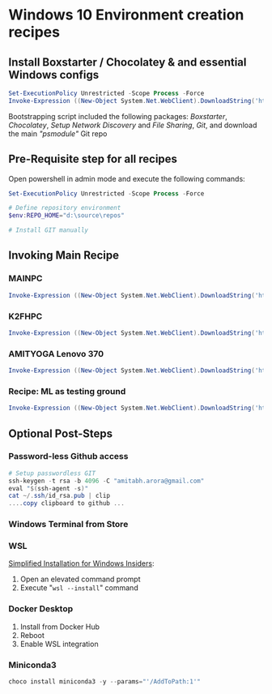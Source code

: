# Windows 10 Environment creation recipes

## Install Boxstarter / Chocolatey & and essential Windows configs
```powershell
Set-ExecutionPolicy Unrestricted -Scope Process -Force
Invoke-Expression ((New-Object System.Net.WebClient).DownloadString('https://raw.githubusercontent.com/aamitabhinfra/psmodules/master/scripts/windows10-infra/tasks/bootstrap.ps1'))
```

Bootstrapping script included the following packages: _Boxstarter_, _Chocolatey_, _Setup Network Discovery_ and _File Sharing_, _Git_, and download the main _"psmodule"_ Git repo

## Pre-Requisite step for all recipes
Open powershell in admin mode and execute the following commands:
   ```powershell
   Set-ExecutionPolicy Unrestricted -Scope Process -Force

   # Define repository environment
   $env:REPO_HOME="d:\source\repos"

   # Install GIT manually
   ```

## Invoking Main Recipe

   ### MAINPC
   ```powershell
   Invoke-Expression ((New-Object System.Net.WebClient).DownloadString('https://raw.githubusercontent.com/aamitabhinfra/psmodules/master/scripts/windows10-infra/recipes/recipe-mainpc.ps1'))
   ```

   ### K2FHPC
   ```powershell
   Invoke-Expression ((New-Object System.Net.WebClient).DownloadString('https://raw.githubusercontent.com/aamitabhinfra/psmodules/master/scripts/windows10-infra/recipes/recipe-allapps.ps1'))
   ```

   ### AMITYOGA Lenovo 370
   ```powershell
   Invoke-Expression ((New-Object System.Net.WebClient).DownloadString('https://raw.githubusercontent.com/aamitabhinfra/psmodules/master/scripts/windows10-infra/recipes/recipe-amityoga.ps1'))
   ```
   ### Recipe: ML as testing ground
   ```powershell
   Invoke-Expression ((New-Object System.Net.WebClient).DownloadString('https://raw.githubusercontent.com/aamitabhinfra/psmodules/master/scripts/windows10-infra/recipes/recipe-ml.ps1'))
   ```

## Optional Post-Steps

   ### Password-less Github access
   ```powershell
   # Setup passwordless GIT
   ssh-keygen -t rsa -b 4096 -C "amitabh.arora@gmail.com"
   eval "$(ssh-agent -s)"
   cat ~/.ssh/id_rsa.pub | clip
   ....copy clipboard to github ...
   ```
   
   ### Windows Terminal from Store

   ### WSL
   [Simplified Installation for Windows Insiders](https://docs.microsoft.com/en-us/windows/wsl/install-win10#simplified-installation-for-windows-insiders):
   1. Open an elevated command prompt
   2. Execute "```wsl --install```" command

   ### Docker Desktop
   1. Install from Docker Hub
   2. Reboot
   3. Enable WSL integration
   ### Miniconda3
   ``` powershell
   choco install miniconda3 -y --params="'/AddToPath:1'"
   ```

